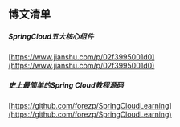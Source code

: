 ##  博文清单  


#####  SpringCloud五大核心组件  
[https://www.jianshu.com/p/02f3995001d0](https://www.jianshu.com/p/02f3995001d0)  

#####  史上最简单的Spring Cloud教程源码  
[https://github.com/forezp/SpringCloudLearning](https://github.com/forezp/SpringCloudLearning)  


